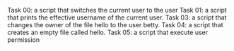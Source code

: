 Task 00: a script that switches the current user to the user
Task 01: a script that prints the effective username of the current user.
Task 03: a script that changes the owner of the file hello to the user betty.
Task 04: a script that creates an empty file called hello.
Task 05: a script that execute user permission
